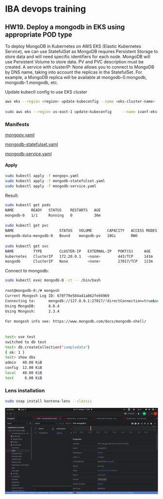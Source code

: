 # IBA devops training

## HW19. Deploy a mongodb in EKS using appropriate POD type

To deploy MongoDB in Kubernetes on AWS EKS (Elastic Kubernetes Service), we can use StatefulSet as MongoDB requires Persistent Storage to store data and will need specific identifiers for each node.
MongoDB will use Persistent Volume to store data. PV and PVC description must be created.
A service with clusterIP: None allows you to connect to MongoDB by DNS name, taking into account the replicas in the StatefulSet. 
For example, a MongoDB replica will be available at mongodb-0.mongodb, mongodb-1.mongodb, etc.

Update kubectl config to use EKS cluster

```bash
aws eks --region <region> update-kubeconfig --name <eks-cluster-name>

sudo aws eks --region us-east-1 update-kubeconfig     --name ivanf-eks-training

```

### Manifests

[mongopv.yaml](https://github.com/voyager1122/iba_hw19/blob/main/mongopv.yaml)

[mongodb-statefulset.yaml](https://github.com/voyager1122/iba_hw19/blob/main/mongodb-statefulset.yaml)

[mongodb-service.yaml](https://github.com/voyager1122/iba_hw19/blob/main/mongodb-service.yaml)

#### Apply

```bash
sudo kubectl apply -f mongopv.yaml
sudo kubectl apply -f mongodb-statefulset.yaml
sudo kubectl apply -f mongodb-service.yaml

```

Result:

```bash
sudo kubectl get pods
NAME        READY   STATUS    RESTARTS   AGE
mongodb-0   1/1     Running   0          36m

sudo kubectl get pvc
NAME                     STATUS   VOLUME       CAPACITY   ACCESS MODES   STORAGECLASS   VOLUMEATTRIBUTESCLASS   AGE
mongodb-data-mongodb-0   Bound    mongodb-pv   10Gi       RWO            gp2            <unset>                 36m

sudo kubectl get svc
NAME         TYPE        CLUSTER-IP   EXTERNAL-IP   PORT(S)     AGE
kubernetes   ClusterIP   172.20.0.1   <none>        443/TCP     141m
mongodb      ClusterIP   None         <none>        27017/TCP   113m
```

Connect to mongodb:

```bash
sudo kubectl exec mongodb-0 -it -- /bin/bash

root@mongodb-0:/# mongosh
Current Mongosh Log ID:	678f79e584a41a862fe94969
Connecting to:		mongodb://127.0.0.1:27017/?directConnection=true&serverSelectionTimeoutMS=2000&appName=mongosh+2.3.4
Using MongoDB:		8.0.4
Using Mongosh:		2.3.4

For mongosh info see: https://www.mongodb.com/docs/mongodb-shell/


test> use test
switched to db test
test> db.createCollection("sampledata")
{ ok: 1 }
test> show dbs
admin   40.00 KiB
config  12.00 KiB
local   40.00 KiB
test     8.00 KiB


```

### Lens installation

```bash
sudo snap install kontena-lens --classic
```

![screenshot](./lens.png)
